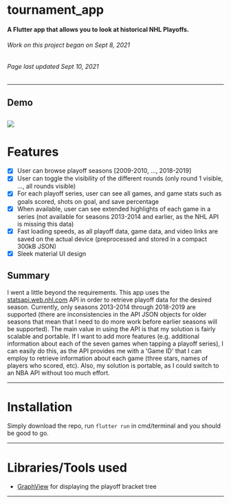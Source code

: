 # tournament_app
#### A Flutter app that allows you to look at historical NHL Playoffs.
###### *Work on this project began on Sept 8, 2021*
###### *Page last updated Sept 10, 2021*
---
## Demo
![](http://g.recordit.co/OekR28IPjU.gif)
---
 # Features
- [x] User can browse playoff seasons [2009-2010, ..., 2018-2019]
- [x] User can toggle the visibility of the different rounds (only round 1 visible, ..., all rounds visible)
- [x] For each playoff series, user can see all games, and game stats such as goals scored, shots on goal, and save percentage
- [x] When available, user can see extended highlights of each game in a series (not available for seasons 2013-2014 and earlier, as the NHL API is missing this data)
- [x] Fast loading speeds, as all playoff data, game data, and video links are saved on the actual device (preprocessed and stored in a compact 300kB JSON)
- [x] Sleek material UI design
## Summary
I went a little beyond the requirements. This app uses the [statsapi.web.nhl.com](https://gitlab.com/dword4/nhlapi/-/blob/master/stats-api.md) API in order to retrieve playoff data for the desired season. Currently, only seasons 2013-2014 through 2018-2019 are supported (there are inconsistencies in the API JSON objects for older seasons that mean that I need to do more work before earlier seasons will be supported). The main value in using the API is that my solution is fairly scalable and portable. If I want to add more features (e.g. additional information about each of the seven games when tapping a playoff series), I can easily do this, as the API provides me with a 'Game ID' that I can employ to retrieve information about each game (three stars, names of players who scored, etc). Also, my solution is portable, as I could switch to an NBA API without too much effort.

---
# Installation
Simply download the repo, run `flutter run` in cmd/terminal and you should be good to go.

---
# Libraries/Tools used
- [GraphView](https://pub.dev/packages/graphview) for displaying the playoff bracket tree
---
